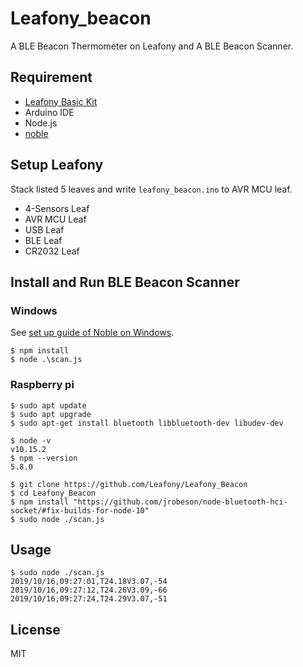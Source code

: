 # Leafony_beacon
A BLE Beacon Thermometer on Leafony and A BLE Beacon Scanner.

## Requirement

* [Leafony Basic Kit](https://leafony.com/)
* Arduino IDE
* Node.js
* [noble](https://github.com/noble/noble)

## Setup Leafony

Stack listed 5 leaves and write `leafony_beacon.ino` to AVR MCU leaf.

* 4-Sensors Leaf
* AVR MCU Leaf
* USB Leaf
* BLE Leaf
* CR2032 Leaf

## Install and Run BLE Beacon Scanner

### Windows

See [set up guide of Noble on Windows](https://github.com/noble/noble#windows).

    $ npm install
    $ node .\scan.js

### Raspberry pi

    $ sudo apt update
    $ sudo apt upgrade
    $ sudo apt-get install bluetooth libbluetooth-dev libudev-dev

    $ node -v
    v10.15.2
    $ npm --version
    5.8.0

    $ git clone https://github.com/Leafony/Leafony_Beacon
    $ cd Leafony_Beacon
    $ npm install "https://github.com/jrobeson/node-bluetooth-hci-socket/#fix-builds-for-node-10"
    $ sudo node ./scan.js

## Usage 

    $ sudo node ./scan.js
    2019/10/16,09:27:01,T24.18V3.07,-54
    2019/10/16,09:27:12,T24.26V3.09,-66
    2019/10/16,09:27:24,T24.29V3.07,-51

## License
MIT